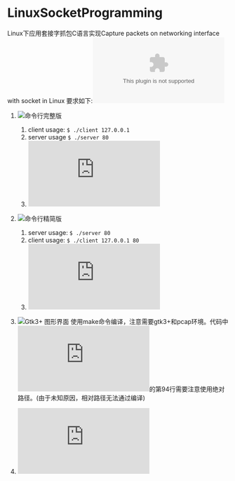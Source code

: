 # LinuxSocketProgramming
Linux下应用套接字抓包C语言实现Capture packets on networking interface with socket in Linux 
要求如下:![要求](https://github.com/Likenttt/LinuxSocketProgramming/tree/master/linux大作业实验要求初稿1.0.docx)
1. ![命令行完整版](https://github.com/Likenttt/LinuxSocketProgramming/tree/master/ProjectWithCli)
	1. client usage: 
	`$ ./client 127.0.0.1`
	2. server usage 
	`$ ./server 80`
	3. ![代码说明](https://github.com/Likenttt/LinuxSocketProgramming/tree/master/ProjectWithCli/代码说明.md)

2. ![命令行精简版](https://github.com/Likenttt/LinuxSocketProgramming/tree/master/LinuxSocketPlain)
	1. server usage:
	`$ ./server 80`
	2. client usage:
	`$ ./client 127.0.0.1 80`
	3. ![详细使用说明](https://github.com/Likenttt/LinuxSocketProgramming/tree/master/LinuxSocketPlain/使用说明.txt)
3. ![Gtk3+ 图形界面](https://github.com/Likenttt/LinuxSocketProgramming/tree/master/ProjectWithGtk)
	使用make命令编译，注意需要gtk3+和pcap环境。代码中![客户端代码](https://github.com/Likenttt/LinuxSocketProgramming/tree/master/ProjectWithGtk/client/testGtk3.c)的第94行需要注意使用绝对路径。(由于未知原因，相对路径无法通过编译)

4. ![makefile使用](https://github.com/Likenttt/Likenttt.github.io/blob/master/_posts/2017-12-20-makefile使用.md)







